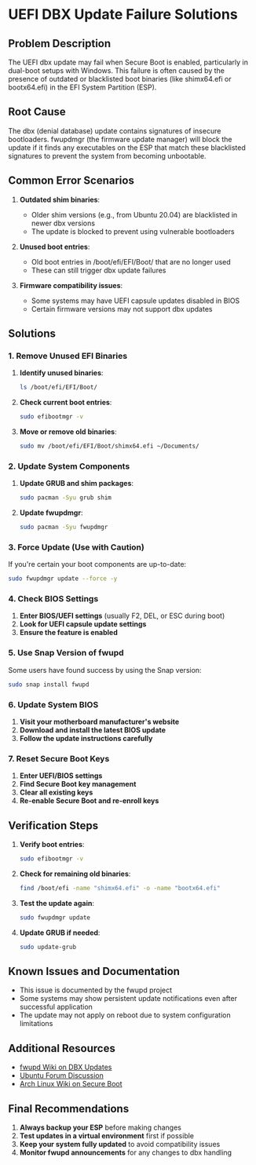 # UEFI DBX Update Failure Solutions

## Problem Description
The UEFI dbx update may fail when Secure Boot is enabled, particularly in dual-boot setups with Windows. This failure is often caused by the presence of outdated or blacklisted boot binaries (like shimx64.efi or bootx64.efi) in the EFI System Partition (ESP).

## Root Cause
The dbx (denial database) update contains signatures of insecure bootloaders. fwupdmgr (the firmware update manager) will block the update if it finds any executables on the ESP that match these blacklisted signatures to prevent the system from becoming unbootable.

## Common Error Scenarios

1. **Outdated shim binaries**:
   - Older shim versions (e.g., from Ubuntu 20.04) are blacklisted in newer dbx versions
   - The update is blocked to prevent using vulnerable bootloaders

2. **Unused boot entries**:
   - Old boot entries in /boot/efi/EFI/Boot/ that are no longer used
   - These can still trigger dbx update failures

3. **Firmware compatibility issues**:
   - Some systems may have UEFI capsule updates disabled in BIOS
   - Certain firmware versions may not support dbx updates

## Solutions

### 1. Remove Unused EFI Binaries
1. **Identify unused binaries**:
   ```bash
   ls /boot/efi/EFI/Boot/
   ```
2. **Check current boot entries**:
   ```bash
   sudo efibootmgr -v
   ```
3. **Move or remove old binaries**:
   ```bash
   sudo mv /boot/efi/EFI/Boot/shimx64.efi ~/Documents/
   ```

### 2. Update System Components
1. **Update GRUB and shim packages**:
   ```bash
   sudo pacman -Syu grub shim
   ```
2. **Update fwupdmgr**:
   ```bash
   sudo pacman -Syu fwupdmgr
   ```

### 3. Force Update (Use with Caution)
If you're certain your boot components are up-to-date:
```bash
sudo fwupdmgr update --force -y
```

### 4. Check BIOS Settings
1. **Enter BIOS/UEFI settings** (usually F2, DEL, or ESC during boot)
2. **Look for UEFI capsule update settings**
3. **Ensure the feature is enabled**

### 5. Use Snap Version of fwupd
Some users have found success by using the Snap version:
```bash
sudo snap install fwupd
```

### 6. Update System BIOS
1. **Visit your motherboard manufacturer's website**
2. **Download and install the latest BIOS update**
3. **Follow the update instructions carefully**

### 7. Reset Secure Boot Keys
1. **Enter UEFI/BIOS settings**
2. **Find Secure Boot key management**
3. **Clear all existing keys**
4. **Re-enable Secure Boot and re-enroll keys**

## Verification Steps

1. **Verify boot entries**:
   ```bash
   sudo efibootmgr -v
   ```

2. **Check for remaining old binaries**:
   ```bash
   find /boot/efi -name "shimx64.efi" -o -name "bootx64.efi"
   ```

3. **Test the update again**:
   ```bash
   sudo fwupdmgr update
   ```

4. **Update GRUB if needed**:
   ```bash
   sudo update-grub
   ```

## Known Issues and Documentation

- This issue is documented by the fwupd project
- Some systems may show persistent update notifications even after successful application
- The update may not apply on reboot due to system configuration limitations

## Additional Resources

- [fwupd Wiki on DBX Updates](https://github.com/fwupd/fwupd/wiki)
- [Ubuntu Forum Discussion](https://ubuntuforums.org/showthread.php?t=2483873)
- [Arch Linux Wiki on Secure Boot](https://wiki.archlinux.org/title/Secure_Boot)

## Final Recommendations

1. **Always backup your ESP** before making changes
2. **Test updates in a virtual environment** first if possible
3. **Keep your system fully updated** to avoid compatibility issues
4. **Monitor fwupd announcements** for any changes to dbx handling